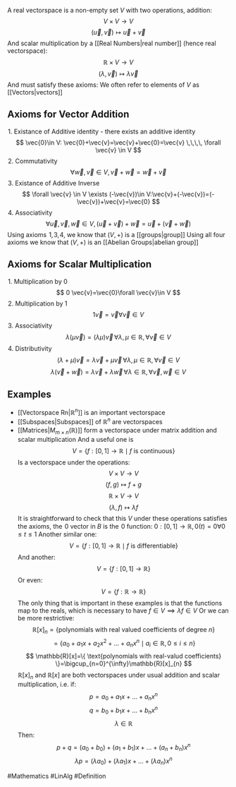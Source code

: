 A real vectorspace is a non-empty set $V$ with two operations, addition:
$$
V\times V\to V
$$
$$
(\vec{u},\vec{v})\mapsto \vec{u}+\vec{v}
$$
And scalar multiplication by a [[Real Numbers|real number]] (hence real vectorspace):
$$
\mathbb{R}\times V\to V
$$
$$
 (\lambda,\vec{v})\mapsto\lambda \vec{v}
$$
And must satisfy these axioms:
We often refer to elements of $V$ as [[Vectors|vectors]]
## Axioms for Vector Addition
$\hspace{0pt}1$. Existance of Additive identity - there exists an additive identity
$$
\vec{0}\in V: \vec{0}+\vec{v}=\vec{v}+\vec{0}=\vec{v} \,\,\,\, \forall \vec{v} \in V
$$
$\hspace{0pt}2$. Commutativity 
$$
\forall  \vec{w},\vec{v} \in V,\vec{v}+\vec{w}=\vec{w}+\vec{v}
$$
$\hspace{0pt}3$. Existance of Additive Inverse
$$
\forall \vec{v} \in V \exists (-\vec{v})\in V:\vec{v}+(-\vec{v})=(-\vec{v})+\vec{v}=\vec{0}
$$
$\hspace{0pt}4$. Associativity
$$
\forall \vec{u},\vec{v},\vec{w} \in V,(\vec{u}+\vec{v})+\vec{w}=\vec{u}+(\vec{v}+\vec{w})
$$
Using axioms $\hspace{0pt}1$,$\hspace{0pt}3$,$\hspace{0pt}4$, we know that $(V,+)$ is a [[groups|group]]
Using all four axioms we know that $(V,+)$ is an [[Abelian Groups|abelian group]] 
## Axioms for Scalar Multiplication
$\hspace{0pt}1$. Multiplication by 0
$$
0 \vec{v}=\vec{0}\forall \vec{v}\in V
$$
$\hspace{0pt}2$. Multiplication by 1
$$
1\vec{v}=\vec{v}\forall \vec{v}\in V
$$
$\hspace{0pt}3$. Associativity
$$
\lambda(\mu \vec{v})=(\lambda\mu)\vec{v}\,\forall\lambda,\mu \in \mathbb{R},\forall \vec{v}\in V
$$
$\hspace{0pt}4$. Distributivity
$$
(\lambda+\mu)\vec{v}=\lambda \vec{v}+\mu \vec{v}\,\forall\lambda,\mu \in \mathbb{R},\forall \vec{v}\in V
$$
$$
\lambda(\vec{v}+\vec{w})=\lambda \vec{v}+\lambda \vec{w}\,\forall\lambda \in \mathbb{R},\forall \vec{v},\vec{w}\in V
$$
## Examples
- [[Vectorspace Rn|$\mathbb{R}^{n}$]] is an important vectorspace
- [[Subspaces|Subspaces]] of $\mathbb{R}^{n}$ are vectorspaces
- [[Matrices|$M_{m\times n}(\mathbb{R})$]] form a vectorspace under matrix addition and scalar multiplication
And a useful one is
$$
V=\{ f:[0,1]\to \mathbb{R}\mid f\text{ is continuous} \}
$$
Is a vectorspace under the operations:
$$
V\times V\to V
$$
$$
 (f,g)\mapsto f+g
$$
$$
 \mathbb{R}\times V\to V
$$
$$
 (\lambda,f)\mapsto\lambda f
$$
It is straightforward to check that this $V$ under these operations satisfies the axioms, the $\hspace{0pt}0$ vector in $B$ is the $\hspace{0pt}0$ function: $0:[0,1]\to \mathbb{R},0(t)=0\forall0\leq t\leq 1$
Another similar one:
$$
V=\{ f:[0,1]\to \mathbb{R}\mid f\text{ is differentiable} \}
$$
And another:
$$
V=\{ f:[0,1]\to \mathbb{R} \}
$$
Or even:
$$
V=\{ f:\mathbb{R}\to \mathbb{R} \}
$$
The only thing that is important in these examples is that the functions map to the reals, which is necessary to have $f\in V\implies\lambda f\in V$
Or we can be more restrictive:
$$
\mathbb{R}[x]_{n}=\{ \text{polynomials with real valued coefficients of degree }n \}
$$
$$
= \{ a_{0}+a_{1}x+a_{2}x^{2}+\dots+a_{n}x^{n}\mid a_{i}\in \mathbb{R},0\leq i\leq n \}
$$
$$
\mathbb{R}[x]=\{ \text{polynomials with real-valud coefficients} \}=\bigcup_{n=0}^{\infty}\mathbb{R}[x]_{n}
$$
$\mathbb{R}[x]_{n}$ and $\mathbb{R}[x]$ are both vectorspaces under usual addition and scalar multiplication, i.e. if:
$$
p=a_{0}+a_{1}x+\dots+a_{n}x^{n}
$$
$$
 q=b_{0}+b_{1}x+\dots+b_{n}x^{n}
$$
$$
\lambda \in \mathbb{R}
$$
Then:
$$
p+q=(a_{0}+b_{0})+(a_{1}+b_{1})x+\dots+(a_{n}+b_{n})x^{n}
$$
$$
 \lambda p=(\lambda a_{0})+(\lambda a_{1})x+\dots+(\lambda a_{n})x^{n}
$$

#Mathematics #LinAlg #Definition